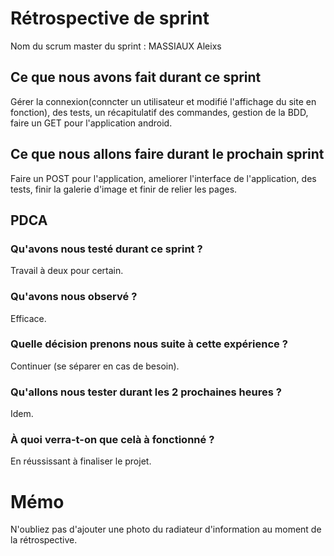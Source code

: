 # Rétrospective de sprint

Nom du scrum master du sprint : MASSIAUX Aleixs

## Ce que nous avons fait durant ce sprint
Gérer la connexion(conncter un utilisateur et modifié l'affichage du site en fonction), des tests, un récapitulatif des commandes, gestion de la BDD, faire un GET pour l'application android.  

## Ce que nous allons faire durant le prochain sprint
Faire un POST pour l'application, ameliorer l'interface de l'application, des tests, finir la galerie d'image et finir de relier les pages.

## PDCA 
### Qu'avons nous testé durant ce sprint ?
Travail à deux pour certain.

### Qu'avons nous observé ?
Efficace.

### Quelle décision prenons nous suite à cette expérience ?
Continuer (se séparer en cas de besoin).

### Qu'allons nous tester durant les 2 prochaines heures ?
Idem.

### À quoi verra-t-on que celà à fonctionné ?
En réussissant  à finaliser le projet.

# Mémo
N'oubliez pas d'ajouter une photo du radiateur d'information au moment de la rétrospective.